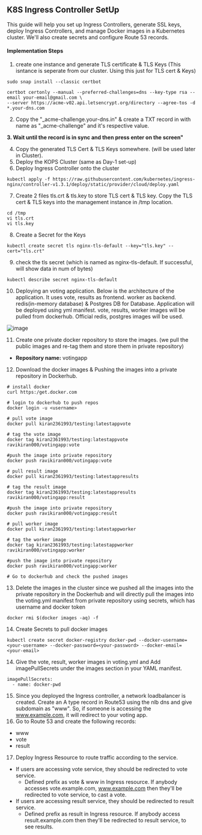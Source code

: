 ## K8S Ingress Controller SetUp
This guide will help you set up Ingress Controllers, generate SSL keys, deploy Ingress Controllers, and manage Docker images in a Kubernetes cluster. We'll also create secrets and configure Route 53 records.
#### Implementation Steps
1. create one instance and generate TLS certificate & TLS Keys (This isntance is seperate from our cluster. Using this just for TLS cert & Keys)
```
sudo snap install --classic certbot

certbot certonly --manual --preferred-challenges=dns --key-type rsa --email your-email@gmail.com \
--server https://acme-v02.api.letsencrypt.org/directory --agree-tos -d *.your-dns.com
```
2. Copy the "_acme-challenge.your-dns.in" & create a TXT record in with name as "_acme-challenge" and it's respective value.

**3. Wait until the record is in sync and then press enter on the screen"**

4. Copy the generated TLS Cert & TLS Keys somewhere. (will be used later in Cluster).
5. Deploy the KOPS Cluster (same as Day-1 set-up)
6. Deploy Ingress Controller onto the cluster
```
kubectl apply -f https://raw.githubusercontent.com/kubernetes/ingress-nginx/controller-v1.3.1/deploy/static/provider/cloud/deploy.yaml
```
7. Create 2 files tls.crt & tls.key to store TLS cert & TLS key. Copy the TLS cert & TLS keys into the management instance in /tmp location.
```
cd /tmp
vi tls.crt
vi tls.key
```
8. Create a Secret for the Keys
```
kubectl create secret tls nginx-tls-default --key="tls.key" --cert="tls.crt"
```
9. check the tls secret (which is named as nginx-tls-default. If successful, will show data in num of bytes)
```
kubectl describe secret nginx-tls-default
```
10. Deploying an voting application. Below is the architecture of the application. It uses vote, results as frontend. worker as backend. redis(in-memory database) & Postgres DB for Database. Application will be deployed using yml manifest. vote, results, worker images will be pulled from dockerhub. Official redis, postgres images will be used.

![image](https://github.com/user-attachments/assets/05d6f5fe-4197-4bbe-83fd-cc5201183744)

11. Create one private docker repository to store the images. (we pull the public images and re-tag them and store them in private repository)
  - **Repository name:** votingapp
12. Download the docker images & Pushing the images into a private repository in Dockerhub.
```
# install docker
curl https:/get.docker.com

# login to dockerhub to push repos
docker login -u <username>

# pull vote image
docker pull kiran2361993/testing:latestappvote

# tag the vote image
docker tag kiran2361993/testing:latestappvote ravikiran000/votingapp:vote

#push the image into private repository
docker push ravikiran000/votingapp:vote

# pull result image
docker pull kiran2361993/testing:latestappresults

# tag the result image
docker tag kiran2361993/testing:latestappresults ravikiran000/votingapp:result

#push the image into private repository
docker push ravikiran000/votingapp:result

# pull worker image
docker pull kiran2361993/testing:latestappworker

# tag the worker image
docker tag kiran2361993/testing:latestappworker ravikiran000/votingapp:worker

#push the image into private repository
docker push ravikiran000/votingapp:worker

# Go to dockerhub and check the pushed images
```
13. Delete the images in the cluster since we pushed all the images into the private repository in the Dockerhub and will directly pull the images into the voting.yml manifest from private repository using secrets, which has username and docker token
```
docker rmi $(docker images -aq) -f
```
14. Create Secrets to pull docker images
```
kubectl create secret docker-registry docker-pwd --docker-username=<your-username> --docker-password=<your-password> --docker-email=<your-email>
```
14. Give the vote, result, worker images in voting.yml and Add imagePullSecrets under the images section in your YAML manifest.
```
imagePullSecrets:
  - name: docker-pwd
```
15. Since you deployed the Ingress controller, a network loadbalancer is created. Create an A type record in Route53 using the nlb dns and give subdomain as "www". So, if someone is accessing the www.example.com, it will redirect to your voting app.
16. Go to Route 53 and create the following records:
- www
- vote
- result
17. Deploy Ingress Resource to route traffic according to the service.
  - If users are accessing vote service, they should be redirected to vote service.
       - Defined prefix as vote & www in Ingress resource. If anybody accesses vote.example.com, www.example.com then they'll be redirected to vote service, to cast a vote.
  - If users are accessing result service, they should be redirected to result service.
       - Defined prefix as result in Ingress resource. If anybody access result.example.com then they'll be redirected to result service, to see results.
